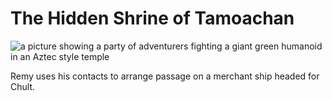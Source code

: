 # The Hidden Shrine of Tamoachan

![a picture showing a party of adventurers fighting a giant green humanoid in an Aztec style temple](https://media-waterdeep.cursecdn.com/attachments/2/120/totyp-03-book.jpg "The Hidden Shrine of Tamoachan")

Remy uses his contacts to arrange passage on a merchant ship headed for Chult.